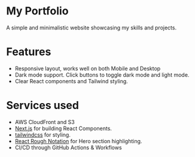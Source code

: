 # My Portfolio

A simple and minimalistic website showcasing my skills and projects.

<!-- ![Hompage](public/portfolio-mockup.png) -->

# Features

- Responsive layout, works well on both Mobile and Desktop
- Dark mode support. Click buttons to toggle dark mode and light mode.
- Clear React components and Tailwind styling.

# Services used
 
- AWS CloudFront and S3
- [Next.js](https://nextjs.org) for building React Components.
- [tailwindcss](https://tailwindcss.com) for styling.
- [React Rough Notation](https://roughnotation.com) for Hero section highlighting.
- CI/CD through GitHub Actions & Workflows